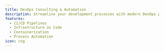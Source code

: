 ```yaml
---
title: DevOps Consulting & Automation
description: Streamline your development processes with modern DevOps practices and automation solutions.
features:
  - CI/CD Pipelines
  - Infrastructure as Code
  - Containerization
  - Process Automation
icon: cog
---
```

